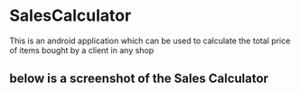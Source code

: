 # SalesCalculator
 This is an android application which can be used to calculate the total price of items bought by a client in any shop
 ## below is a screenshot of the Sales Calculator
